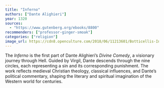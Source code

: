 ```yaml
---
title: "Inferno"
authors: ["Dante Alighieri"]
year: 1320
sources:
  - "https://www.gutenberg.org/ebooks/8800"
recommenders: ["professor-ginger-smoak"]
categories: ["religion"]
image_url: https://cdn8.openculture.com/2018/06/11213601/Botticellis-Inferno-e1528782824541.jpg
---
```


The *Inferno* is the first part of Dante Alighieri’s *Divine Comedy*, a visionary journey through Hell. Guided by Virgil, Dante descends through the nine circles, each representing a sin and its corresponding punishment. The work reflects medieval Christian theology, classical influences, and Dante’s political commentary, shaping the literary and spiritual imagination of the Western world for centuries.
